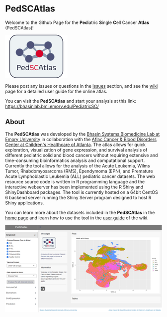 # PedSCAtlas
Welcome to the Github Page for the **Ped**iatric **S**ingle **C**ell Cancer **Atlas** (PedSCAtlas)!

<img src="https://github.com/bhasin-lab/PedSCAtlas/blob/3f58e7eae6fc138d5beb5030e4a6adf58d619146/github_files/PedSCAtlas_logo.png" width="200">

Please post any issues or questions in the [Issues](https://github.com/bhasin-lab/PedSCAtlas/issues) section, and see the [wiki](https://github.com/bhasin-lab/PedSCAtlas/wiki) page for a detailed user guide for the online atlas.

You can visit the **PedSCAtlas** and start your analysis at this link: https://bhasinlab.bmi.emory.edu/PediatricSC/

## About

The **PedSCAtlas** was developed by the [Bhasin Systems Biomedicine Lab at Emory University](http://www.bhasinlab.org/) in collaboration with the [Aflac Cancer & Blood Disorders Center at Children's Healthcare of Atlanta](https://www.choa.org/medical-services/cancer-and-blood-disorders). The atlas allows for quick exploration, visualization of gene expression, and survival analysis of different pediatric solid and blood cancers without requiring extensive and time-consuming bioinformatics analysis and computational support. Currently the tool allows for the analysis of the Acute Leukemia, Wilms Tumor, Rhabdomyosarcoma (RMS), Ependymoma (EPN), and Premature Acute Lymphoblastic Leukemia (ALL) pediatric cancer datasets. The web resource source code is written in R programming language and the interactive webserver has been implemented using the R Shiny and ShinyDashboard packages. The tool is currently hosted on a 64bit CentOS 6 backend server running the Shiny Server program designed to host R Shiny applications.

You can learn more about the datasets included in the **PedSCAtlas** in the [home page](https://github.com/bhasin-lab/PedSCAtlas/wiki/Description) and learn how to use the tool in the [user guide](https://github.com/bhasin-lab/PedSCAtlas/wiki/User-Guide) of the wiki.

<img src="https://github.com/bhasin-lab/PedSCAtlas/blob/f751b8283dae2dcfd298bcbc73969c9f9e066283/github_files/github_screenshot.png" width="1000">
